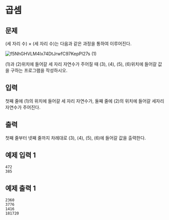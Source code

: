 # 곱셈

## 문제
(세 자리 수) × (세 자리 수)는 다음과 같은 과정을 통하여 이루어진다.

![f5NhGHVLM4Ix74DtJrwfC97KepPl27s (1)](https://user-images.githubusercontent.com/67365433/92244108-6fea8b00-eefd-11ea-9b99-7942f560526e.png)

(1)과 (2)위치에 들어갈 세 자리 자연수가 주어질 때 (3), (4), (5), (6)위치에 들어갈 값을 구하는 프로그램을 작성하시오.

## 입력
첫째 줄에 (1)의 위치에 들어갈 세 자리 자연수가, 둘째 줄에 (2)의 위치에 들어갈 세자리 자연수가 주어진다.

## 출력
첫째 줄부터 넷째 줄까지 차례대로 (3), (4), (5), (6)에 들어갈 값을 출력한다.

## 예제 입력 1
	472
	385

## 예제 출력 1
	2360
	3776
	1416
	181720